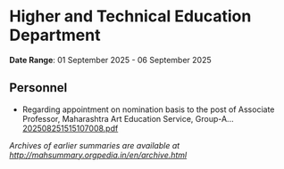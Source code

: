 # Higher and Technical Education Department

**Date Range**: 01 September 2025 - 06 September 2025


## Personnel
- Regarding appointment on nomination basis to the post of Associate Professor, Maharashtra Art Education Service, Group-A...\
  [202508251515107008.pdf](https://gr.maharashtra.gov.in/Site/Upload/Government%20Resolutions/English/202508251515107008.pdf)


*Archives of earlier summaries are available at http://mahsummary.orgpedia.in/en/archive.html*